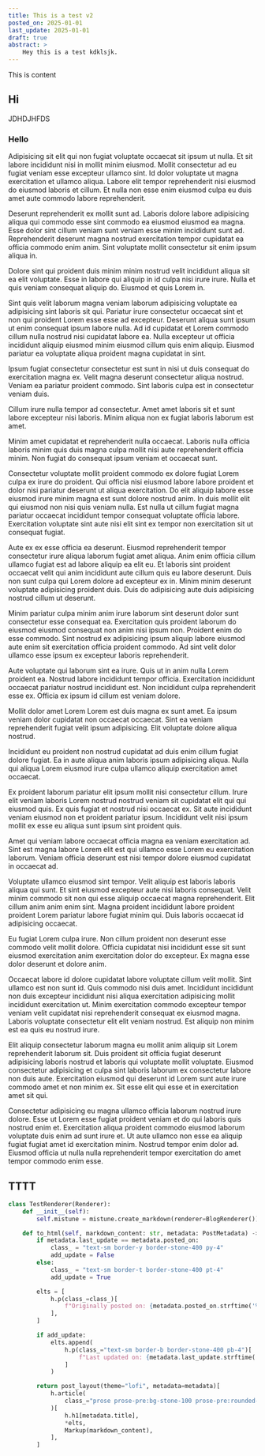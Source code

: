 ```yaml
---
title: This is a test v2
posted_on: 2025-01-01
last_update: 2025-01-01
draft: true
abstract: >
    Hey this is a test kdklsjk.
---
```


This is content

## Hi

JDHDJHFDS

### Hello

Adipisicing sit elit qui non fugiat voluptate occaecat sit ipsum ut nulla. Et sit labore incididunt nisi in mollit minim eiusmod. Mollit consectetur ad eu fugiat veniam esse excepteur ullamco sint. Id dolor voluptate ut magna exercitation et ullamco aliqua. Labore elit tempor reprehenderit nisi eiusmod do eiusmod laboris et cillum. Et nulla non esse enim eiusmod culpa eu duis amet aute commodo labore reprehenderit.

Deserunt reprehenderit ex mollit sunt ad. Laboris dolore labore adipisicing aliqua qui commodo esse sint commodo ea eiusmod eiusmod ea magna. Esse dolor sint cillum veniam sunt veniam esse minim incididunt sunt ad. Reprehenderit deserunt magna nostrud exercitation tempor cupidatat ea officia commodo enim anim. Sint voluptate mollit consectetur sit enim ipsum aliqua in.

Dolore sint qui proident duis minim minim nostrud velit incididunt aliqua sit ea elit voluptate. Esse in labore qui aliquip in id culpa nisi irure irure. Nulla et quis veniam consequat aliquip do. Eiusmod et quis Lorem in.

Sint quis velit laborum magna veniam laborum adipisicing voluptate ea adipisicing sint laboris sit qui. Pariatur irure consectetur occaecat sint et non qui proident Lorem esse esse ad excepteur. Deserunt aliqua sunt ipsum ut enim consequat ipsum labore nulla. Ad id cupidatat et Lorem commodo cillum nulla nostrud nisi cupidatat labore ea. Nulla excepteur ut officia incididunt aliquip eiusmod minim eiusmod cillum quis enim aliquip. Eiusmod pariatur ea voluptate aliqua proident magna cupidatat in sint.

Ipsum fugiat consectetur consectetur est sunt in nisi ut duis consequat do exercitation magna ex. Velit magna deserunt consectetur aliqua nostrud. Veniam ea pariatur proident commodo. Sint laboris culpa est in consectetur veniam duis.

Cillum irure nulla tempor ad consectetur. Amet amet laboris sit et sunt labore excepteur nisi laboris. Minim aliqua non ex fugiat laboris laborum est amet.

Minim amet cupidatat et reprehenderit nulla occaecat. Laboris nulla officia laboris minim quis duis magna culpa mollit nisi aute reprehenderit officia minim. Non fugiat do consequat ipsum veniam et occaecat sunt.

Consectetur voluptate mollit proident commodo ex dolore fugiat Lorem culpa ex irure do proident. Qui officia nisi eiusmod labore labore proident et dolor nisi pariatur deserunt ut aliqua exercitation. Do elit aliquip labore esse eiusmod irure minim magna est sunt dolore nostrud anim. In duis mollit elit qui eiusmod non nisi quis veniam nulla. Est nulla ut cillum fugiat magna pariatur occaecat incididunt tempor consequat voluptate officia labore. Exercitation voluptate sint aute nisi elit sint ex tempor non exercitation sit ut consequat fugiat.

Aute ex ex esse officia ea deserunt. Eiusmod reprehenderit tempor consectetur irure aliqua laborum fugiat amet aliqua. Anim enim officia cillum ullamco fugiat est ad labore aliquip ea elit eu. Et laboris sint proident occaecat velit qui anim incididunt aute cillum quis eu labore deserunt. Duis non sunt culpa qui Lorem dolore ad excepteur ex in. Minim minim deserunt voluptate adipisicing proident duis. Duis do adipisicing aute duis adipisicing nostrud cillum ut deserunt.

Minim pariatur culpa minim anim irure laborum sint deserunt dolor sunt consectetur esse consequat ea. Exercitation quis proident laborum do eiusmod eiusmod consequat non anim nisi ipsum non. Proident enim do esse commodo. Sint nostrud ex adipisicing ipsum aliquip labore eiusmod aute enim sit exercitation officia proident commodo. Ad sint velit dolor ullamco esse ipsum ex excepteur laboris reprehenderit.

Aute voluptate qui laborum sint ea irure. Quis ut in anim nulla Lorem proident ea. Nostrud labore incididunt tempor officia. Exercitation incididunt occaecat pariatur nostrud incididunt est. Non incididunt culpa reprehenderit esse ex. Officia ex ipsum id cillum est veniam dolore.

Mollit dolor amet Lorem Lorem est duis magna ex sunt amet. Ea ipsum veniam dolor cupidatat non occaecat occaecat. Sint ea veniam reprehenderit fugiat velit ipsum adipisicing. Elit voluptate dolore aliqua nostrud.

Incididunt eu proident non nostrud cupidatat ad duis enim cillum fugiat dolore fugiat. Ea in aute aliqua anim laboris ipsum adipisicing aliqua. Nulla qui aliqua Lorem eiusmod irure culpa ullamco aliquip exercitation amet occaecat.

Ex proident laborum pariatur elit ipsum mollit nisi consectetur cillum. Irure elit veniam laboris Lorem nostrud nostrud veniam sit cupidatat elit qui qui eiusmod quis. Ex quis fugiat et nostrud nisi occaecat ex. Sit aute incididunt veniam eiusmod non et proident pariatur ipsum. Incididunt velit nisi ipsum mollit ex esse eu aliqua sunt ipsum sint proident quis.

Amet qui veniam labore occaecat officia magna ea veniam exercitation ad. Sint est magna labore Lorem elit est qui ullamco esse Lorem eu exercitation laborum. Veniam officia deserunt est nisi tempor dolore eiusmod cupidatat in occaecat ad.

Voluptate ullamco eiusmod sint tempor. Velit aliquip est laboris laboris aliqua qui sunt. Et sint eiusmod excepteur aute nisi laboris consequat. Velit minim commodo sit non qui esse aliquip occaecat magna reprehenderit. Elit cillum anim anim enim sint. Magna proident incididunt labore proident proident Lorem pariatur labore fugiat minim qui. Duis laboris occaecat id adipisicing occaecat.

Eu fugiat Lorem culpa irure. Non cillum proident non deserunt esse commodo velit mollit dolore. Officia cupidatat nisi incididunt esse sit sunt eiusmod exercitation anim exercitation dolor do excepteur. Ex magna esse dolor deserunt et dolore anim.

Occaecat labore id dolore cupidatat labore voluptate cillum velit mollit. Sint ullamco est non sunt id. Quis commodo nisi duis amet. Incididunt incididunt non duis excepteur incididunt nisi aliqua exercitation adipisicing mollit incididunt exercitation ut. Minim exercitation commodo excepteur tempor veniam velit cupidatat nisi reprehenderit consequat ex eiusmod magna. Laboris voluptate consectetur elit elit veniam nostrud. Est aliquip non minim est ea quis eu nostrud irure.

Elit aliquip consectetur laborum magna eu mollit anim aliquip sit Lorem reprehenderit laborum sit. Duis proident sit officia fugiat deserunt adipisicing laboris nostrud et laboris qui voluptate mollit voluptate. Eiusmod consectetur adipisicing et culpa sint laboris laborum ex consectetur labore non duis aute. Exercitation eiusmod qui deserunt id Lorem sunt aute irure commodo amet et non minim ex. Sit esse elit qui esse et in exercitation amet sit qui.

Consectetur adipisicing eu magna ullamco officia laborum nostrud irure dolore. Esse ut Lorem esse fugiat proident veniam et do qui laboris quis nostrud enim et. Exercitation aliqua proident commodo eiusmod laborum voluptate duis enim ad sunt irure et. Ut aute ullamco non esse ea aliquip fugiat fugiat amet id exercitation minim. Nostrud tempor enim dolor ad. Eiusmod officia ut nulla nulla reprehenderit tempor exercitation do amet tempor commodo enim esse.

## TTTT

```python
class TestRenderer(Renderer):
    def __init__(self):
        self.mistune = mistune.create_markdown(renderer=BlogRenderer())

    def to_html(self, markdown_content: str, metadata: PostMetadata) -> h.Renderable:
        if metadata.last_update == metadata.posted_on:
            class_ = "text-sm border-y border-stone-400 py-4"
            add_update = False
        else:
            class_ = "text-sm border-t border-stone-400 pt-4"
            add_update = True

        elts = [
            h.p(class_=class_)[
                f"Originally posted on: {metadata.posted_on.strftime('%Y-%m-%d')}"
            ],
        ]

        if add_update:
            elts.append(
                h.p(class_="text-sm border-b border-stone-400 pb-4")[
                    f"Last updated on: {metadata.last_update.strftime('%Y-%m-%d')}"
                ]
            )

        return post_layout(theme="lofi", metadata=metadata)[
            h.article(
                class_="prose prose-pre:bg-stone-100 prose-pre:rounded-none prose-pre:text-black prose-stone h-full w-full mt-8 prose-pre:border prose-pre:border-stone-400"
            )[
                h.h1[metadata.title],
                *elts,
                Markup(markdown_content),
            ],
        ]
```
